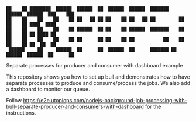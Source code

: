 ```
██    ██ ████████  ██████  ██████  ██  ██████  ██████  ███████     ██████  ██████  ███    ███ 
██    ██    ██    ██    ██ ██   ██ ██ ██    ██ ██   ██ ██         ██      ██    ██ ████  ████ 
██    ██    ██    ██    ██ ██████  ██ ██    ██ ██████  ███████    ██      ██    ██ ██ ████ ██ 
██    ██    ██    ██    ██ ██      ██ ██    ██ ██           ██    ██      ██    ██ ██  ██  ██ 
 ██████     ██     ██████  ██      ██  ██████  ██      ███████ ██  ██████  ██████  ██      ██ 
```                                                                                              
                                                                                              
Separate processes for producer and consumer with dashboard example

This repository shows you how to set up bull and demonstrates how to have separate processes to produce and consume/process the jobs. We also
add a dashboard to monitor our queue.

Follow https://e2e.utopiops.com/nodejs-background-job-processing-with-bull-separate-producer-and-consumers-with-dashboard for the instructions.

